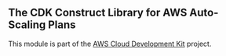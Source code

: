 ## The CDK Construct Library for AWS Auto-Scaling Plans
This module is part of the [AWS Cloud Development Kit](https://github.com/awslabs/aws-cdk) project.

